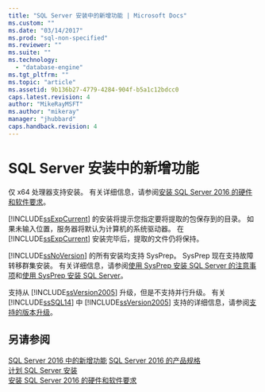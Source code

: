 ```yaml
---
title: "SQL Server 安装中的新增功能 | Microsoft Docs"
ms.custom: ""
ms.date: "03/14/2017"
ms.prod: "sql-non-specified"
ms.reviewer: ""
ms.suite: ""
ms.technology: 
  - "database-engine"
ms.tgt_pltfrm: ""
ms.topic: "article"
ms.assetid: 9b136b27-4779-4284-904f-b5a1c12bdcc0
caps.latest.revision: 4
author: "MikeRayMSFT"
ms.author: "mikeray"
manager: "jhubbard"
caps.handback.revision: 4
---
```

# SQL Server 安装中的新增功能

 仅 x64 处理器支持安装。 有关详细信息，请参阅[安装 SQL Server 2016 的硬件和软件要求](../../sql-server/install/hardware-and-software-requirements-for-installing-sql-server-2016.md)。
  
 [!INCLUDE[ssExpCurrent](../../includes/ssexpcurrent-md.md)] 的安装将提示您指定要将提取的包保存到的目录。 如果未输入位置，服务器将默认为计算机的系统驱动器。 在 [!INCLUDE[ssExpCurrent](../../includes/ssexpcurrent-md.md)] 安装完毕后，提取的文件仍将保持。  
  
 [!INCLUDE[ssNoVersion](../../includes/ssnoversion-md.md)] 的所有安装均支持 SysPrep。 SysPrep 现在支持故障转移群集安装。 有关详细信息，请参阅[使用 SysPrep 安装 SQL Server 的注意事项](../../database-engine/install-windows/considerations-for-installing-sql-server-using-sysprep.md)和[使用 SysPrep 安装 SQL Server](../../database-engine/install-windows/install-sql-server-2016-using-sysprep.md)。  
  
 支持从 [!INCLUDE[ssVersion2005](../../includes/ssversion2005-md.md)] 升级，但是不支持并行升级。 有关 [!INCLUDE[ssSQL14](../../includes/sssql14-md.md)] 中 [!INCLUDE[ssVersion2005](../../includes/ssversion2005-md.md)] 支持的详细信息，请参阅[支持的版本升级](../../database-engine/install-windows/supported-version-and-edition-upgrades.md)。  
 
  
## 另请参阅  
 [SQL Server 2016 中的新增功能](../../sql-server/what-s-new-in-sql-server-2016.md)
 [SQL Server 2016 的产品规格](Product%20Specifications%20for%20SQL%20Server%202016.md)   
 [计划 SQL Server 安装](../../sql-server/install/planning-a-sql-server-installation.md)   
 [安装 SQL Server 2016 的硬件和软件要求](../../sql-server/install/hardware-and-software-requirements-for-installing-sql-server-2016.md)  
  